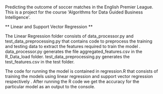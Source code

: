 Predicting the outcome of soccer matches in the English Premier League.
This is a project for the course 'Algorithms for Data Guided Business Intelligence'. 

** Linear and Support Vector Regression **

The Linear Regression folder consists of data_processor.py and test_data_preprocessing.py that contains code to preprocess the training and testing data to extract the features required to train the model .  data_processor.py generates the file aggregated_features.csv in the R_Data_load folder. test_data_preprocessing.py generates the test_features.csv in the test folder.

The code for running the model is contained in regression.R that consists of training the models using linear regression and support vector regression respectively .
After running the R code we get the accuracy for the particular model as an output to the console.
